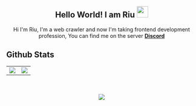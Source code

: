 <h2 align="center">
  Hello World! I am <strong>Riu</strong> <img src="https://raw.githubusercontent.com/MartinHeinz/MartinHeinz/master/wave.gif" width="30px">
</h2>

<p align="center">
 Hi I'm Riu, I'm a web crawler and now I'm taking frontend development profession, You can find me on the server <strong> <a href="https://discord.gg/kQujhRTdu6">Discord</a></strong>
</br>

## Github Stats  
<table>
  <tr>
    <td align="center" style="padding=0;width=50%;">
      <img align="center" style="padding=0;" src="https://github-readme-stats.vercel.app/api?username=Riudev&text_color=000000&title_color=000000&show_icons=true&bg_color=20,00d5ff,00ff77&hide_title=true&count_private=true" />
    </td>
    <td>
      <img align="center" style="padding=0;" src="https://github-readme-stats.vercel.app/api/top-langs/?username=Riudev&text_color=000000&title_color=000000&show_icons=true&bg_color=20,00d5ff,00ff77&layout=compact">
    </td>
  </tr>
</table>

<br>

<div align="center">

<br>

  <img src="https://komarev.com/ghpvc/?username=Riudev&&style=flat-square" align="" />
</div>

